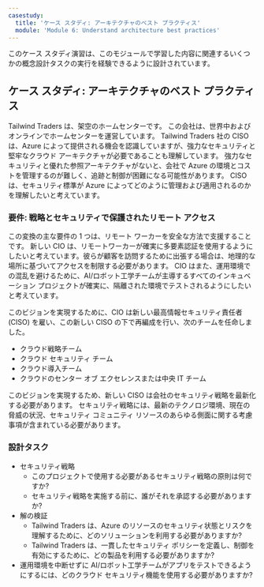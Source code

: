```yaml
---
casestudy:
  title: 'ケース スタディ: アーキテクチャのベスト プラクティス'
  module: 'Module 6: Understand architecture best practices'
---
```


このケース スタディ演習は、このモジュールで学習した内容に関連するいくつかの概念設計タスクの実行を経験できるように設計されています。

## ケース スタディ: アーキテクチャのベスト プラクティス

Tailwind Traders は、架空のホームセンターです。 この会社は、世界中およびオンラインでホームセンターを運営しています。 Tailwind Traders 社の CISO は、Azure によって提供される機会を認識していますが、強力なセキュリティと堅牢なクラウド アーキテクチャが必要であることも理解しています。 強力なセキュリティと優れた参照アーキテクチャがないと、会社で Azure の環境とコストを管理するのが難しく、追跡と制御が困難になる可能性があります。 CISO は、セキュリティ標準が Azure によってどのように管理および適用されるのかを理解したいと考えています。

### 要件: 戦略とセキュリティで保護されたリモート アクセス

この変換の主な要件の 1 つは、リモート ワーカーを安全な方法で支援することです。 新しい CIO は、リモートワーカーが確実に多要素認証を使用するようにしたいと考えています。彼らが顧客を訪問するために出張する場合は、地理的な場所に基づいてアクセスを制限する必要があります。 CIO はまた、運用環境での混乱を避けるために、AI/ロボット工学チームが主導するすべてのインキュベーション プロジェクトが確実に、隔離された環境でテストされるようにしたいと考えています。

このビジョンを実現するために、CIO は新しい最高情報セキュリティ責任者 (CISO) を雇い、この新しい CISO の下で再編成を行い、次のチームを任命しました。

-   クラウド戦略チーム
-   クラウド セキュリティ チーム
-   クラウド導入チーム
-   クラウドのセンター オブ エクセレンスまたは中央 IT チーム

このビジョンを実現するため、新しい CISO は会社のセキュリティ戦略を最新化する必要があります。 セキュリティ戦略には、最新のテクノロジ環境、現在の脅威の状況、セキュリティ コミュニティ リソースのあらゆる側面に関する考慮事項が含まれている必要があります。

### 設計タスク

* セキュリティ戦略
   -   このプロジェクトで使用する必要があるセキュリティ戦略の原則は何ですか?
   -   セキュリティ戦略を実施する前に、誰がそれを承認する必要がありますか?
* 解の検証
   -   Tailwind Traders は、Azure のリソースのセキュリティ状態とリスクを理解するために、どのソリューションを利用する必要がありますか?
   -   Tailwind Traders は、一貫したセキュリティ ポリシーを定義し、制御を有効にするために、どの製品を利用する必要がありますか?
* 運用環境を中断せずに AI/ロボット工学チームがアプリをテストできるようにするには、どのクラウド セキュリティ機能を使用する必要がありますか?